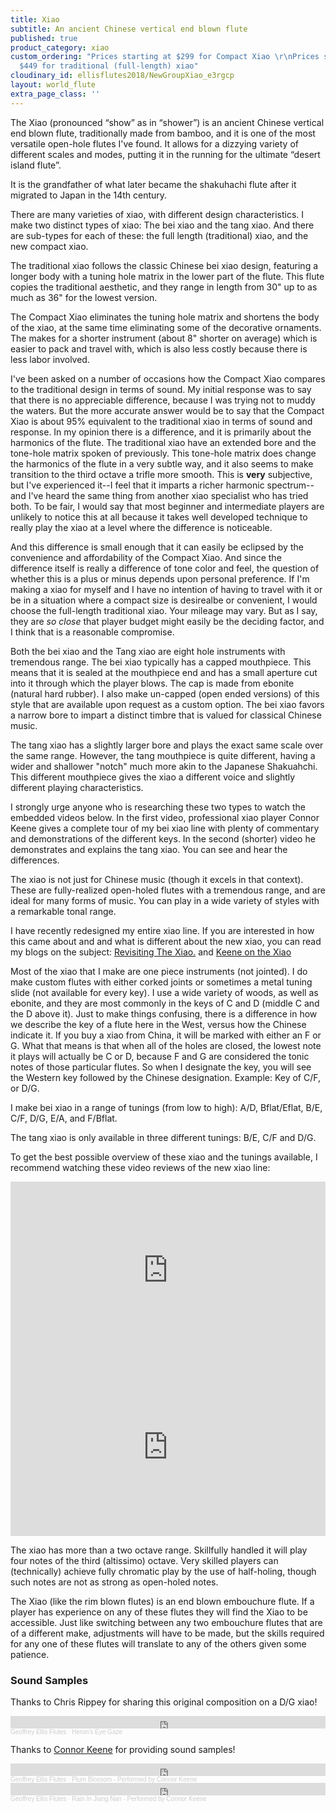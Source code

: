 ```yaml
---
title: Xiao
subtitle: An ancient Chinese vertical end blown flute
published: true
product_category: xiao
custom_ordering: "Prices starting at $299 for Compact Xiao \r\nPrices starting at
  $449 for traditional (full-length) xiao"
cloudinary_id: ellisflutes2018/NewGroupXiao_e3rgcp
layout: world_flute
extra_page_class: ''
---
```


The Xiao (pronounced “show” as in “shower”) is an ancient Chinese vertical end blown flute, traditionally  made from bamboo, and it is one of the most versatile open-hole flutes I've found. It allows for a dizzying variety of different scales and modes, putting it in the running for the ultimate “desert island flute”.

It is the grandfather of what later became the shakuhachi flute after it migrated to Japan in the 14th century.

There are many varieties of xiao, with different design characteristics. I make two distinct types of xiao:  The bei xiao and the tang xiao.   And there are sub-types for each of these: the full length (traditional) xiao, and the new compact xiao.  

The traditional xiao follows the classic Chinese bei xiao design, featuring a longer body with a tuning hole matrix in the lower part of the flute.  This flute copies the traditional aesthetic, and they range in length from 30" up to as much as 36" for the lowest version.

The Compact Xiao eliminates the tuning hole matrix and shortens the body of the xiao, at the same time eliminating some of the decorative ornaments.  The makes for a shorter instrument (about 8" shorter on average) which is easier to pack and travel with, which is also less costly because there is less labor involved.

I've been asked on a number of occasions how the Compact Xiao compares to the traditional design in terms of sound.   My initial response was to say that there is no appreciable difference, because I was trying not to muddy the waters.  But the more accurate answer would be to say that the Compact Xiao is about 95% equivalent to the traditional xiao in terms of sound and response.  In my opinion there is a difference, and it is primarily about the harmonics of the flute.  The traditional xiao have an extended bore and the tone-hole matrix spoken of previously. This tone-hole matrix does change the harmonics of the flute in a very subtle way, and it also seems to make transition to the third octave a trifle more smooth.  This is **very** subjective, but I've experienced it--I feel that it imparts a richer harmonic spectrum-- and I've heard the same thing from another xiao specialist who has tried both.  To be fair, I would say that most beginner and intermediate players are unlikely to notice this at all because it takes well developed technique to really play the xiao at a level where the difference is noticeable.   

And this difference is small enough that it can easily be eclipsed by the convenience and affordability of the Compact Xiao.  And since the difference itself is really a difference of tone color and feel, the question of whether this is a plus or minus depends upon personal preference.  If I'm making a xiao for myself and I have no intention of having to travel with it or be in a situation where a compact size is desirealbe or convenient, I would choose the full-length traditional xiao.  Your mileage may vary.  But as I say, they are *so close* that player budget might easily be the deciding factor, and I think that is a reasonable compromise.

Both the bei xiao and the Tang xiao are eight hole instruments with tremendous range.  The bei xiao typically has a capped mouthpiece. This means that it is sealed at the mouthpiece end and has a small aperture cut into it through which the player blows. The cap is made from ebonite (natural hard rubber).   I also make un-capped (open ended versions) of this style that are available upon request as a custom option.  The bei xiao favors a narrow bore to impart a distinct timbre that is valued for classical Chinese music.

The tang xiao has a slightly larger bore and plays the exact same scale over the same range.  However, the tang mouthpiece is quite different, having a wider and shallower "notch" much more akin to the Japanese Shakuahchi.  This different mouthpiece gives the xiao a different voice and slightly different playing characteristics.

I strongly urge anyone who is researching these two types to watch the embedded videos below.  In the first video, professional xiao player Connor Keene gives a complete tour of my bei xiao line with plenty of commentary and demonstrations of the different keys.  In the second (shorter) video he demonstrates and explains the tang xiao.  You can see and hear the differences.

The xiao is not just for Chinese music (though it excels in that context). These are fully-realized open-holed flutes with a tremendous range, and are ideal for many forms of music. You can play in a wide variety of styles with a remarkable tonal range. 

I have recently redesigned my entire xiao line.  If you are interested in how this came about and and what is different about the new xiao, you can read my blogs on the subject:  [Revisiting The Xiao.](https://www.ellisflutes.com/blog/revisiting-the-xiao) and [Keene on the Xiao](https://www.ellisflutes.com/blog/keene-on-the-xiao)

Most of the xiao that I make are one piece instruments (not jointed).  I do make custom flutes with either corked joints or sometimes a metal tuning slide (not available for every key).  I use a wide variety of woods, as well as ebonite, and they are most commonly in the keys of C and D (middle C and the D above it).  Just to make things confusing, there is a difference in how we describe the key of a flute here in the West, versus how the Chinese indicate it. If you buy a xiao from China, it will be marked with either an F or G. What that means is that when all of the holes are closed, the lowest note it plays will actually be C or D, because F and G are considered the tonic notes of those particular flutes.   So when I designate the key, you will see the Western key followed by the Chinese designation. Example: Key of C/F, or D/G.

I make bei xiao in a range of tunings (from low to high): A/D, Bflat/Eflat, B/E, C/F, D/G, E/A, and F/Bflat.  

The tang xiao is only available in three different tunings: B/E, C/F and D/G.

To get the best possible overview of these xiao and the tunings available, I recommend watching these video reviews of the new xiao line:

<div style="padding:56.25% 0 0 0;position:relative;"><iframe src="https://player.vimeo.com/video/674841764?h=2e5faad0ea&amp;badge=0&amp;autopause=0&amp;player_id=0&amp;app_id=58479" frameborder="0" allow="autoplay; fullscreen; picture-in-picture" allowfullscreen style="position:absolute;top:0;left:0;width:100%;height:100%;" title="Ellis Xiao"></iframe></div><script src="https://player.vimeo.com/api/player.js"></script>

<div style="padding:56.25% 0 0 0;position:relative;"><iframe src="https://player.vimeo.com/video/765838414?h=b6f5e4b5a1&amp;badge=0&amp;autopause=0&amp;player_id=0&amp;app_id=58479" frameborder="0" allow="autoplay; fullscreen; picture-in-picture" allowfullscreen style="position:absolute;top:0;left:0;width:100%;height:100%;" title="Tang xiao video 1"></iframe></div><script src="https://player.vimeo.com/api/player.js"></script>


The xiao has more than a two octave range.  Skillfully handled it will play four notes of the third (altissimo) octave.  Very skilled players can (technically) achieve fully chromatic play by the use of half-holing, though such notes are not as strong as open-holed notes.  

The Xiao (like the rim blown flutes) is an end blown embouchure flute. If a player has experience on any of these flutes they will find the Xiao to be accessible. Just like switching between any two embouchure flutes that are of a different make, adjustments will have to be made, but the skills required for any one of these flutes will translate to any of the others given some patience.


### Sound Samples

Thanks to Chris Rippey for sharing this original composition on a D/G xiao!
<iframe width="100%" height="20" scrolling="no" frameborder="no" allow="autoplay" src="https://w.soundcloud.com/player/?url=https%3A//api.soundcloud.com/tracks/2049826308&color=%23ff5500&inverse=false&auto_play=false&show_user=true"></iframe><div style="font-size: 10px; color: #cccccc;line-break: anywhere;word-break: normal;overflow: hidden;white-space: nowrap;text-overflow: ellipsis; font-family: Interstate,Lucida Grande,Lucida Sans Unicode,Lucida Sans,Garuda,Verdana,Tahoma,sans-serif;font-weight: 100;"><a href="https://soundcloud.com/geoffrey-ellis-flutes" title="Geoffrey Ellis Flutes" target="_blank" style="color: #cccccc; text-decoration: none;">Geoffrey Ellis Flutes</a> · <a href="https://soundcloud.com/geoffrey-ellis-flutes/herons-eye-gaze" title="Heron&#x27;s Eye Gaze" target="_blank" style="color: #cccccc; text-decoration: none;">Heron&#x27;s Eye Gaze</a></div>

Thanks to [Connor Keene](https://connortkeene.com/) for providing sound samples!

<iframe width="100%" height="20" scrolling="no" frameborder="no" allow="autoplay" src="https://w.soundcloud.com/player/?url=https%3A//api.soundcloud.com/tracks/1149175378&color=%23ff5500&inverse=false&auto_play=false&show_user=true"></iframe><div style="font-size: 10px; color: #cccccc;line-break: anywhere;word-break: normal;overflow: hidden;white-space: nowrap;text-overflow: ellipsis; font-family: Interstate,Lucida Grande,Lucida Sans Unicode,Lucida Sans,Garuda,Verdana,Tahoma,sans-serif;font-weight: 100;"><a href="https://soundcloud.com/earth-tone-flutes" title="Geoffrey Ellis Flutes" target="_blank" style="color: #cccccc; text-decoration: none;">Geoffrey Ellis Flutes</a> · <a href="https://soundcloud.com/earth-tone-flutes/plum-blossom-performed-by-connor-keene" title="Plum Blossom - Performed by Connor Keene" target="_blank" style="color: #cccccc; text-decoration: none;">Plum Blossom - Performed by Connor Keene</a></div>

<iframe width="100%" height="20" scrolling="no" frameborder="no" allow="autoplay" src="https://w.soundcloud.com/player/?url=https%3A//api.soundcloud.com/tracks/1141899223&color=%23ff5500&inverse=false&auto_play=false&show_user=true"></iframe><div style="font-size: 10px; color: #cccccc;line-break: anywhere;word-break: normal;overflow: hidden;white-space: nowrap;text-overflow: ellipsis; font-family: Interstate,Lucida Grande,Lucida Sans Unicode,Lucida Sans,Garuda,Verdana,Tahoma,sans-serif;font-weight: 100;"><a href="https://soundcloud.com/earth-tone-flutes" title="Geoffrey Ellis Flutes" target="_blank" style="color: #cccccc; text-decoration: none;">Geoffrey Ellis Flutes</a> · <a href="https://soundcloud.com/earth-tone-flutes/rain-in-jiang-nan-performed-by-connor-keene" title="Rain In Jiang Nan - Performed by Connor Keene" target="_blank" style="color: #cccccc; text-decoration: none;">Rain In Jiang Nan - Performed by Connor Keene</a></div>



